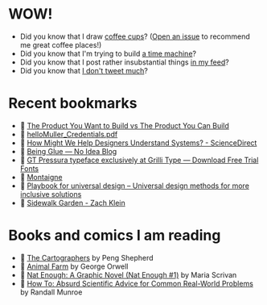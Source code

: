 # WOW!

- Did you know that I draw [coffee cups](https://papercups.mamuso.net/)? ([Open an issue](https://github.com/mamuso/papercups/issues) to recommend me great coffee places!)
- Did you know that I'm trying to build [a time machine](https://github.com/mamuso/fluxcapacitor)?
- Did you know that I post rather insubstantial things [in my feed](https://feed.mamuso.net/)?
- Did you know that [I don't tweet much](https://twitter.com/mamuso)?

# Recent bookmarks

- 👀 [The Product You Want to Build vs The Product You Can Build](https://jonlax.framer.ai/writing/the-product-you-want-to-build-vs-the-product-you-can-build)
- 👀 [helloMuller_Credentials.pdf](https://www.dropbox.com/s/qs2rn6wrx23s56q/helloMuller_Credentials.pdf?dl=0)
- 👀 [How Might We Help Designers Understand Systems? - ScienceDirect](https://www.sciencedirect.com/science/article/pii/S2405872623000357)
- 👀 [Being Glue — No Idea Blog](https://noidea.dog/glue)
- 👀 [GT Pressura typeface exclusively at Grilli Type — Download Free Trial Fonts](https://www.gt-pressura.com/)
- 👀 [Montaigne](https://montaigne.io/)
- 👀 [Playbook for universal design – Universal design methods for more inclusive solutions](https://universaldesignguide.com/)
- 👀 [Sidewalk Garden - Zach Klein](https://zachklein.com/Sidewalk+Garden)


# Books and comics I am reading

- 📘 [The Cartographers](https://www.goodreads.com/book/show/56224531) by Peng Shepherd
- 📘 [Animal Farm](https://www.goodreads.com/book/show/8349198) by George Orwell
- 📘 [Nat Enough: A Graphic Novel (Nat Enough #1)](https://www.goodreads.com/book/show/45714795) by Maria Scrivan
- 📘 [How To: Absurd Scientific Advice for Common Real-World Problems](https://www.goodreads.com/book/show/43851501) by Randall Munroe

